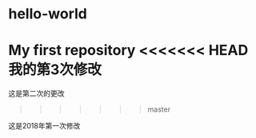 # hello-world
My first repository
<<<<<<< HEAD
我的第3次修改
=======
这是第二次的更改
>>>>>>> master



这是2018年第一次修改